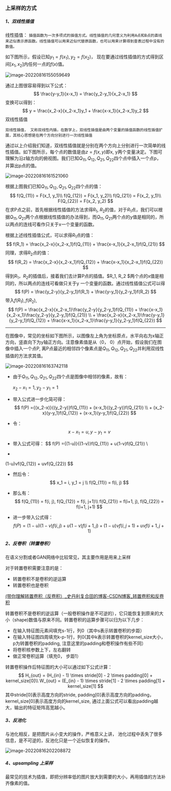 ### 上采样的方式

##### 1、双线性插值

线性插值： `插值函数为一次多项式的插值方式。线性插值的几何意义为利用A点和B点的直线来近似表示原函数。线性插值可以用来近似代替原函数，也可以用来计算得到查表过程中没有的数值。`

如下图所示，假设已知$y_1 = f(x_1), y_2 = f(x_2)$， 现在要通过线性插值的方式得到区间$[x_1, x_2]$内任何一点的$f(x)$值。

![image-20220816155059649](../img/image-20220816155059649.png)

通过上图很容易得到以下公式：
$$
\frac{y-y_1}{x-x_1} = \frac{y_2-y_1}{x_2-x_1}
$$
变换可以得到：
$$
y = \frac{x_2-x}{x_2-x_1}y_1 + \frac{x-x_1}{x_2-x_1}y_2
$$
双线性插值

`双线性插值， 又称双线性内插，在数学上，双线性插值是由两个变量的插值函数的线性插值扩展，其核心思想是在两个方向分别进行一次线性插值`

通过以上介绍我们知道，双线性插值就是分别在两个方向上分别进行一次简单的线性插值。如下图所示，每个点的数值是由$z= f(x, y)$即x, y两个变量决定。下图可理解为沿z轴方向的俯视图。我们已知$Q_{11}, Q_{12}, Q_{21}, Q_{22}$四个点中插入一个点p， 并算出p点的值。

![image-20220816161521060](../img/image-20220816161521060.png)

根据上图我们已知$Q_{11}, Q_{12}, Q_{21}, Q_{22}$四个点的值：
$$
f(Q_{11}) = F(x_1, y_1)\\
f(Q_{12}) = F(x_1, y_2)\\
f(Q_{21}) = F(x_2, y_1)\\
F(Q_{22}) = F(x_2, y_2)
$$
在求P点之前，首先根据线性插值的方法求得$R_1$, $R_2$的值，对于$R_1$点，我们可以根据$Q_{11}, Q_{21}$两个点根据线性插值的办法得到，而$Q_{11}, Q_{21}$两个点的y值是相同的，所以两点的连线可看作只关于x一个变量的函数。

根据上述线性插值公式，可以求得$R_1$点的值：
$$
f(R_1) = \frac{x_2-x}{x_2-x_1}f(Q_{11}) + \frac{x-x_1}{x_2-x_1}f(Q_{21})
$$
同理，求得$R_2$点的值：
$$
f(R_2) = \frac{x_2-x}{x_2-x_1}f(Q_{12}) + \frac{x-x_1}{x_2-x_1}f(Q_{22})
$$
得到$R_1， R_2$的插值后，接着我们去计算P点的插值。$R_1, R_2 $两个点的x值是相同的，所以两点的连线可看做只关于y 一个变量的函数。通过线性插值公式可以得
$$
f(P) = \frac{y_2-y}{y_2-y_1}f(R_1) + \frac{y-y_1}{y_2-y_1}f(R_2)
$$
带入$f(R_1), f(R_2)$, 
$$
f(P) = \frac{x_2-x}{x_2-x_1}\frac{y_2-y}{y_2-y_1}f(Q_{11}) + \frac{x-x_1}{x_2-x_1}\frac{y_2-y}{y_2-y_1}f(Q_{21}) \\
+ 
\frac{x_2-x}{x_2-x_1}\frac{y-y_1}{y_2-y_1}f(Q_{12}) + \frac{x-x_1}{x_2-x_1}\frac{y-y_1}{y_2-y_1}f(Q_{22})
$$

******

在图像中，常见的坐标如下图所示，以图像左上角为坐标原点，水平向右为x轴正方向，竖直向下为y轴正方向。注意像素值是从（0， 0）点开始，假设我们在图像中插入一个点P, 离P点最近的相邻四个像素点是$Q_{11}, Q_{12}, Q_{21}, Q_{22}$并利用双线性插值的方法求其值。

![image-20220816163742118](../img/image-20220816163742118.png)

* 由于$Q_{11}, Q_{12}, Q_{21}, Q_{22}$四个点是图像中相邻的像素，故有：

    $x_2 - x_1 = 1, y_2 - y_1 = 1$

* 带入公式进一步化简可得：
  $$
  f(P) ={(x_2-x)}{(y_2-y)}f(Q_{11}) + (x-x_1){(y_2-y)}f(Q_{21}) \\
  + 
  (x_2-x)(y-y_1)f(Q_{12}) + (x-x_1)(y-y_1)f(Q_{22})
  $$

* 令：
  $$
  x - x_1 = u, y - y_1 = v
  $$

*  带入公式可得：
  $$
  f(P) ={(1-u)}{(1-v)}f(Q_{11}) + u(1-v)f(Q_{21}) \\
  + 
  (1-u)vf(Q_{12}) + uvf(Q_{22})
  $$

* 然后令：
  $$
  x_1 = i, y_1 = j \\
  f(Q_{11}) = f(i, j)
  $$

* 那么有：
  $$
  f(Q_{11}) = f(i, j), f(Q_{12}) = f(i, j+1)\\
  f(Q_{21}) = f(i+1, j), f(Q_{22}) = f(i+1, j+1)
  $$

* 进一步带入公式得：
  $$
  f(P) = (1-u)(1-v)f(i, j) + u(1-v)f(i+1, j) + (1-u)vf(i, j+1)+ uvf(i+1, j+1)
  $$

##### 2、反卷积（转置卷积）

在语义分割或者GAN网络中比较常见，其主要作用是用来上采样

对于转置卷积需要注意的是：

* 转置卷积不是卷积的逆运算
* 转置卷积也是卷积

[(带你理解转置卷积（反卷积）_史丹利复合田的博客-CSDN博客_转置卷积和反卷积](https://blog.csdn.net/tsyccnh/article/details/87357447)

转置卷积不是卷积的逆运算（一般卷积操作是不可逆的），它只能恢复到原来的大小（shape)数值与原来不同。转置卷积的运算步骤可以归为以下几步：

* 在输入特征图元素间填充s-1行，列0（其中s表示转置卷积的步距）
* 在输入特征图四周填充k-p-1行，列0(其中k表示转置卷积的kernel_size大小，p为转置卷积的padding, 注意这里的padding和卷积操作有些不同）
* 将卷积核参数上下，左右翻转
* 做正常卷积运算（填充0， 步距1）

转置卷积操作后特征图的大小可以通过如下公式计算：
$$
H_{out} = (H_{in} - 1) \times stride[0] - 2 \times padding[0] + kernel_size[0]\\
W_{out} = (E_{in} - 1) \times stride[1] - 2 \times padding[1] + kernel_size[1]
$$
其中stride[0]表示高度方向的stride, padding[0]表示高度方向的padding， kernel_size[0]表示高度方向的kernel_size, 通过上面公式可以看出padding越大，输出的特征矩阵高宽越小。

##### 3、反池化

与池化相反，是把图片从小变大的操作，严格意义上讲， 池化过程中丢失了很多信息，是不可逆的，反池化只是一个近似恢复的操作。

![image-20220816202208872](../img/image-20220816202208872.png)

##### 4、upsampling 上采样

最常见的技术为插值，即把分辨率低的图片放大到需要的大小，再用插值的方法补齐像素的值。